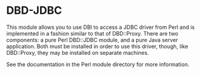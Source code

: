 # DBD-JDBC

This module allows you to use DBI to access a JDBC driver from
Perl and is implemented in a fashion similar to that of
DBD::Proxy. There are two components: a pure Perl DBD::JDBC
module, and a pure Java server application. Both must be
installed in order to use this driver, though, like DBD::Proxy,
they may be installed on separate machines.

See the documentation in the Perl module directory for more
information.

